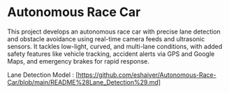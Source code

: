 # Autonomous Race Car

This project develops an autonomous race car with precise lane detection and obstacle avoidance using real-time camera feeds and ultrasonic sensors. It tackles low-light, curved, and multi-lane conditions, with added safety features like vehicle tracking, accident alerts via GPS and Google Maps, and emergency brakes for rapid response.


Lane Detection Model : [https://github.com/eshaiyer/Autonomous-Race-Car/blob/main/README%28Lane_Detection%29.md]
